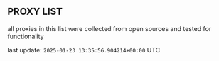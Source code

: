 ## PROXY LIST

all proxies in this list were collected from open sources and tested for functionality

last update: `2025-01-23 13:35:56.904214+00:00` UTC